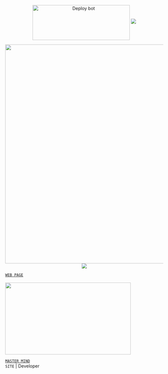   <p align="center">
<a href="https://github.com/MrMasterOfc/MASTER-MIND/fork" target="blank"><img align="center" src="https://i.imgur.com/cxaSEWe.png" alt="Deploy bot" height="112" width="310" /></a>

<img src="https://user-images.githubusercontent.com/73097560/115834477-dbab4500-a447-11eb-908a-139a6edaec5c.gif">
   <p align="center">
<a href="https://github.com/MrMasterOfc">
    <img src="https://telegra.ph/file/4c061ffc6a8f4b464e24a.png" width="700px">
  </a>
<img src="https://user-images.githubusercontent.com/73097560/115834477-dbab4500-a447-11eb-908a-139a6edaec5c.gif">
<br>

[`WEB PAGE`](https://master-mind-omega.vercel.app/)
<br>
<br>
<a href="https://github.com/MrMasterOfc"><img src="https://telegra.ph/file/2ecbe4f7be3f49515d9c5.jpg" width="400" height="230"></a> 

[`MASTER MIND`](https://wa.me/+94720797915) 
<br>
`SITE` | Developer
